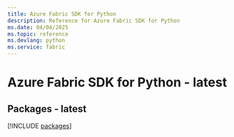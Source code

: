 ```yaml
---
title: Azure Fabric SDK for Python
description: Reference for Azure Fabric SDK for Python
ms.date: 04/04/2025
ms.topic: reference
ms.devlang: python
ms.service: fabric
---
```

# Azure Fabric SDK for Python - latest
## Packages - latest
[!INCLUDE [packages](fabric-index.md)]